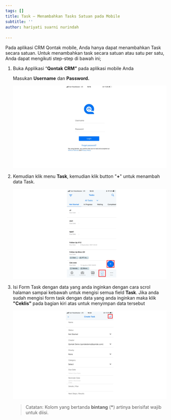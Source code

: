 ```yaml
---
tags: []
title: Task – Menambahkan Tasks Satuan pada Mobile
subtitle: ''
author: hariyati suarni nurindah

---
```

Pada aplikasi CRM Qontak mobile, Anda hanya dapat menambahkan Task secara satuan. Untuk menambahkan task  secara satuan atau satu per satu, Anda dapat mengikuti step-step di bawah ini;

1. Buka Applikasi “**Qontak CRM”** pada aplikasi mobile Anda

   Masukan **Username** dan **Password.**

   ![](/uploads/kontakmobile.PNG)
2. Kemudian klik menu **Task**, kemudian klik button "**+**" untuk menambah data Task.

   ![](/uploads/tambahsatuantaskmobile.PNG)
3. Isi Form Task dengan data yang anda inginkan dengan cara scrol halaman sampai kebawah untuk mengisi semua field **Task**. Jika anda sudah mengisi form task dengan data yang anda inginkan maka klik **"Ceklis"** pada bagian kiri atas untuk menyimpan data tersebut

   ![](/uploads/tambahsatuantaskmobile1.PNG)

   > Catatan: Kolom yang bertanda **bintang** (__*__) artinya berisifat wajib untuk diisi.